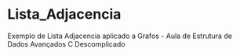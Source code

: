 # Lista_Adjacencia
Exemplo de Lista Adjacencia aplicado a Grafos - Aula de Estrutura de Dados Avançados
C Descomplicado
